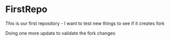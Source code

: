 # FirstRepo
This is our first repository - I want to test new things to see if it creates fork

Doing one more update to validate the fork changes
